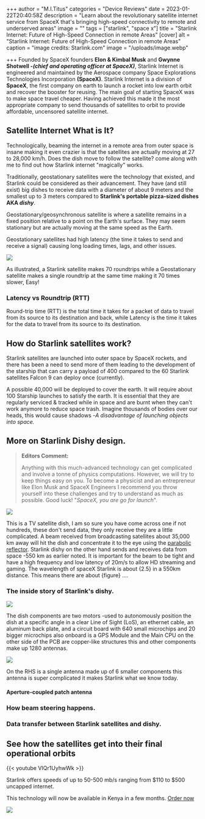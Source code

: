 +++
author = "M.I.Titus"
categories = "Device Reviews"
date = 2023-01-22T20:40:58Z
description = "Learn about the revolutionary satellite internet service from SpaceX that's bringing high-speed connectivity to remote and underserved areas"
image = ""
tags = ["starlink", "space x"]
title = "Starlink Internet: Future of High-Speed Connection in remote Areas"
[cover]
alt = "Starlink Internet: Future of High-Speed Connection in remote Areas"
caption = "image credits: Starlink.com"
image = "/uploads/image.webp"

+++
Founded by SpaceX founders **Elon & Kimbal Musk** and **Gwynne Shotwell _-(chief and operating officer at SpaceX)_**, Starlink Internet is engineered and maintained by the Aerospace company Space Explorations Technologies Incorporation **(SpaceX)**. Starlink Internet is a division of **SpaceX**, the first company on earth to launch a rocket into low earth orbit and recover the booster for reusing. The main goal of starting SpaceX was to make space travel cheaper. Having achieved this made it the most appropriate company to send thousands of satellites to orbit to provide affordable, uncensored satellite internet.

## Satellite Internet What is It?

Technologically, beaming the internet in a remote area from outer space is insane making it even crazier is that the satellites are actually moving at 27 to 28,000 km/h. Does the dish move to follow the satellite? come along with me to find out how Starlink internet "magically" works.

Traditionally, geostationary satellites were the technology that existed, and Starlink could be considered as their advancement. They have (and still exist) big dishes to receive data with a diameter of about 9 meters and the smallest up to 3 meters compared to **Starlink's portable pizza-sized dishes AKA _dishy_**.

Geostationary/geosynchronous satellite is where a satellite remains in a fixed position relative to a point on the Earth's surface. They may seem stationary but are actually moving at the same speed as the Earth.

Geostationary satellites had high latency (the time it takes to send and receive a signal) causing long loading times, lags, and other issues.

![](/uploads/screenshot-from-2023-01-25-09-59-13.png)

As illustrated, a Starlink satellite makes 70 roundtrips while a Geostationary satellite makes a single roundtrip at the same time making it 70 times slower, Easy!

### Latency vs Roundtrip (RTT)

Round-trip time (RTT) is the total time it takes for a packet of data to travel from its source to its destination and back, while Latency is the time it takes for the data to travel from its source to its destination.

## How do Starlink satellites work?

Starlink satellites are launched into outer space by SpaceX rockets, and there has been a need to send more of them leading to the development of the starship that can carry a payload of 400 compared to the 60 Starlink satellites Falcon 9 can deploy once (currently).

A possible 40,000 will be deployed to cover the earth. It will require about 100 Starship launches to satisfy the earth. It is essential that they are regularly serviced & tracked while in space and are burnt when they can't work anymore to reduce space trash. Imagine thousands of bodies over our heads, this would cause shadows -_A disadvantage of launching objects into space._

## More on Starlink Dishy design.

> **Editors Comment:**
>
> Anything with this much-advanced technology can get complicated and involve a tonne of physics computations. However, we will try to keep things easy on you. To become a physicist and an entrepreneur like Elon Musk and SpaceX Engineers I recommend you throw yourself into these challenges and try to understand as much as possible. Good luck!  "_SpaceX, you are go for launch_".

![](/uploads/tv-sat.jpeg)

This is a TV satellite dish, I am so sure you have come across one if not hundreds, these don't send data, they only receive they are a little complicated. A beam received from broadcasting satellites about 35,000 km away will hit the dish and concentrate it to the eye using the [parabolic reflector](https://en.wikipedia.org/wiki/Parabolic_reflector#:\~:text=Parabolic%20reflectors%20are%20used%20to,source%20into%20a%20parallel%20beam.). Starlink dishy on the other hand sends and receives data from space -550 km as earlier noted. It is important for the beam to be tight and have a high frequency and low latency of 20m/s to allow HD streaming and gaming. The wavelength of spaceX Starlink is about {2.5} in a 550km distance. This means there are about  {figure} .... 

### The inside story of Starlink's dishy.

![](/uploads/screenshot-from-2023-03-02-09-45-23.png)

The dish components are two motors -used to autonomously position the dish at a specific angle in a clear Line of Sight (LoS), an ethernet cable, an aluminum back plate, and a circuit board with 640 small microchips and 20 bigger microchips also onboard is a GPS Module and the Main CPU on the other side of the PCB are copper-like structures this and other components make up 1280 antennas.

![](/uploads/screenshot-from-2023-03-02-10-29-12.png)

On the RHS is a single antenna made up of 6  smaller components this antenna is super complicated it makes Starlink what we know today.

#### Aperture-coupled patch antenna

### How beam steering happens.

### Data transfer between Starlink satellites and dishy.

## See how the satellites get into their final operational orbits

{{< youtube VIQr1UyhwWk >}}

Starlink offers speeds of up to 50-500 mb/s ranging from $110 to $500 uncapped internet.

This technology will now be available in Kenya in a few months. [Order now](https://www.starlink.com/deposit/?invitationCode=bac3f2cb-d738-4c02-8810-d92e7faf45d5&processorToken=850570f5-68dc-4137-8e51-43d76401e8f8)

![](/uploads/screenshot-from-2023-01-25-20-39-49.png)